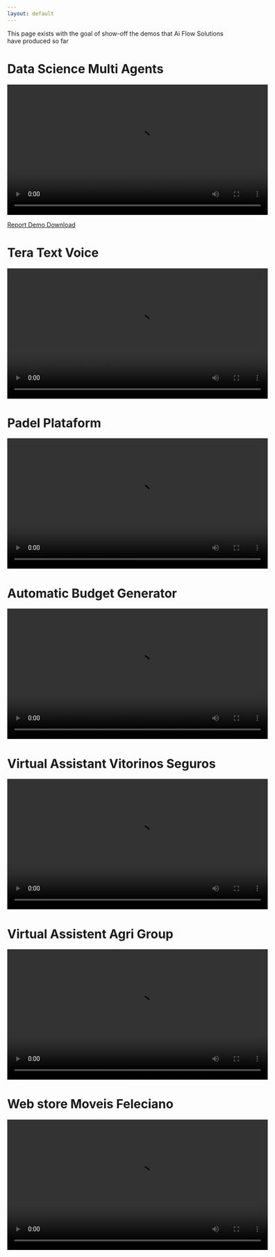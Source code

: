 ```yaml
---
layout: default
---
```


This page exists with the goal of show-off the demos that Ai Flow Solutions have produced so far

# Data Science Multi Agents

<video width="600" controls>
  <source src="videos\Multi-Agentes-Relatório-Análise-Dados.mp4" type="video/mp4">
  Your browser does not support the video tag.
</video>

<a class = "btn2" href="Report_Employee_Attrition.pdf" download="Report_Employee_Attrition.pdf">Report Demo Download</a>

     
        
      
# Tera Text Voice

<video width="600" controls>
  <source src="videos\Tera-Texto-Voz.mp4" type="video/mp4">
  Your browser does not support the video tag.
</video>

# Padel Plataform

<video width="600" controls>
  <source src="videos\Plataforma-Padel.mp4" type="video/mp4">
  Your browser does not support the video tag.
</video>

# Automatic Budget Generator

<video width="600" controls>
  <source src="videos\Orçamento-Automático.mp4" type="video/mp4">
  Your browser does not support the video tag.
</video>

# Virtual Assistant Vitorinos Seguros 

<video width="600" controls>
  <source src="videos\Assistente-Vitorinos-Seguros.mp4" type="video/mp4">
  Your browser does not support the video tag.
</video>

# Virtual Assistent Agri Group

<video width="600" controls>
  <source src="videos\Assistente-Agriloja.mp4" type="video/mp4">
  Your browser does not support the video tag.
</video>

# Web store Moveis Feleciano

<video width="600" controls>
  <source src="videos\Web-Store-Moveis-Feliciano.mp4" type="video/mp4">
  Your browser does not support the video tag.
</video>
